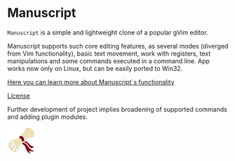 # Manuscript


`Manuscript` is a simple and lightweight clone of a popular gVim editor.

Manuscript supports such core editing features, as several modes (diverged from Vim functionality), 
basic text movement, work with registers, text manipulations and some commands executed in a command line. 
App works now only on Linux, but can be easily ported to Win32. 

[Here you can learn more about Manuscript`s functionality](https://github.com/AlexNazarov88/manuscript/blob/master/help.pdf)

[License](https://github.com/AlexNazarov88/manuscript/blob/master/LICENSE)

Further development of project implies broadening of supported commands and adding plugin modules.

![Project logo](https://raw.githubusercontent.com/AlexNazarov88/manuscript/master/icons/scroll-2.png "Manuscript logo")